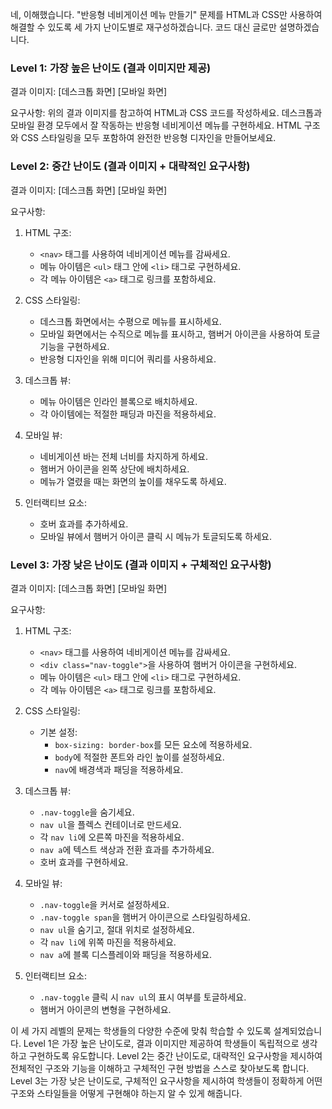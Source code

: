 네, 이해했습니다. "반응형 네비게이션 메뉴 만들기" 문제를 HTML과 CSS만 사용하여 해결할 수 있도록 세 가지 난이도별로 재구성하겠습니다. 코드 대신 글로만 설명하겠습니다.

### Level 1: 가장 높은 난이도 (결과 이미지만 제공)

결과 이미지:
[데스크톱 화면]
[모바일 화면]

요구사항:
위의 결과 이미지를 참고하여 HTML과 CSS 코드를 작성하세요. 데스크톱과 모바일 환경 모두에서 잘 작동하는 반응형 네비게이션 메뉴를 구현하세요. HTML 구조와 CSS 스타일링을 모두 포함하여 완전한 반응형 디자인을 만들어보세요.

### Level 2: 중간 난이도 (결과 이미지 + 대략적인 요구사항)

결과 이미지:
[데스크톱 화면]
[모바일 화면]

요구사항:
1. HTML 구조:
   - `<nav>` 태그를 사용하여 네비게이션 메뉴를 감싸세요.
   - 메뉴 아이템은 `<ul>` 태그 안에 `<li>` 태그로 구현하세요.
   - 각 메뉴 아이템은 `<a>` 태그로 링크를 포함하세요.

2. CSS 스타일링:
   - 데스크톱 화면에서는 수평으로 메뉴를 표시하세요.
   - 모바일 화면에서는 수직으로 메뉴를 표시하고, 햄버거 아이콘을 사용하여 토글 기능을 구현하세요.
   - 반응형 디자인을 위해 미디어 쿼리를 사용하세요.

3. 데스크톱 뷰:
   - 메뉴 아이템은 인라인 블록으로 배치하세요.
   - 각 아이템에는 적절한 패딩과 마진을 적용하세요.

4. 모바일 뷰:
   - 네비게이션 바는 전체 너비를 차지하게 하세요.
   - 햄버거 아이콘을 왼쪽 상단에 배치하세요.
   - 메뉴가 열렸을 때는 화면의 높이를 채우도록 하세요.

5. 인터랙티브 요소:
   - 호버 효과를 추가하세요.
   - 모바일 뷰에서 햄버거 아이콘 클릭 시 메뉴가 토글되도록 하세요.

### Level 3: 가장 낮은 난이도 (결과 이미지 + 구체적인 요구사항)

결과 이미지:
[데스크톱 화면]
[모바일 화면]

요구사항:
1. HTML 구조:
   - `<nav>` 태그를 사용하여 네비게이션 메뉴를 감싸세요.
   - `<div class="nav-toggle">`을 사용하여 햄버거 아이콘을 구현하세요.
   - 메뉴 아이템은 `<ul>` 태그 안에 `<li>` 태그로 구현하세요.
   - 각 메뉴 아이템은 `<a>` 태그로 링크를 포함하세요.

2. CSS 스타일링:
   - 기본 설정:
     - `box-sizing: border-box`를 모든 요소에 적용하세요.
     - `body`에 적절한 폰트와 라인 높이를 설정하세요.
     - `nav`에 배경색과 패딩을 적용하세요.

3. 데스크톱 뷰:
   - `.nav-toggle`을 숨기세요.
   - `nav ul`을 플렉스 컨테이너로 만드세요.
   - 각 `nav li`에 오른쪽 마진을 적용하세요.
   - `nav a`에 텍스트 색상과 전환 효과를 추가하세요.
   - 호버 효과를 구현하세요.

4. 모바일 뷰:
   - `.nav-toggle`을 커서로 설정하세요.
   - `.nav-toggle span`을 햄버거 아이콘으로 스타일링하세요.
   - `nav ul`을 숨기고, 절대 위치로 설정하세요.
   - 각 `nav li`에 위쪽 마진을 적용하세요.
   - `nav a`에 블록 디스플레이와 패딩을 적용하세요.

5. 인터랙티브 요소:
   - `.nav-toggle` 클릭 시 `nav ul`의 표시 여부를 토글하세요.
   - 햄버거 아이콘의 변형을 구현하세요.

이 세 가지 레벨의 문제는 학생들의 다양한 수준에 맞춰 학습할 수 있도록 설계되었습니다. Level 1은 가장 높은 난이도로, 결과 이미지만 제공하여 학생들이 독립적으로 생각하고 구현하도록 유도합니다. Level 2는 중간 난이도로, 대략적인 요구사항을 제시하여 전체적인 구조와 기능을 이해하고 구체적인 구현 방법을 스스로 찾아보도록 합니다. Level 3는 가장 낮은 난이도로, 구체적인 요구사항을 제시하여 학생들이 정확하게 어떤 구조와 스타일들을 어떻게 구현해야 하는지 알 수 있게 해줍니다.